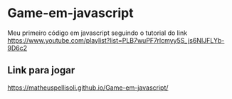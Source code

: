 # Game-em-javascript
Meu primeiro código em javascript seguindo o tutorial do link https://www.youtube.com/playlist?list=PLB7wuPF7rlcmyy5S_js6NIJFLYb-9D6c2
## Link para jogar 
https://matheuspellisoli.github.io/Game-em-javascript/
